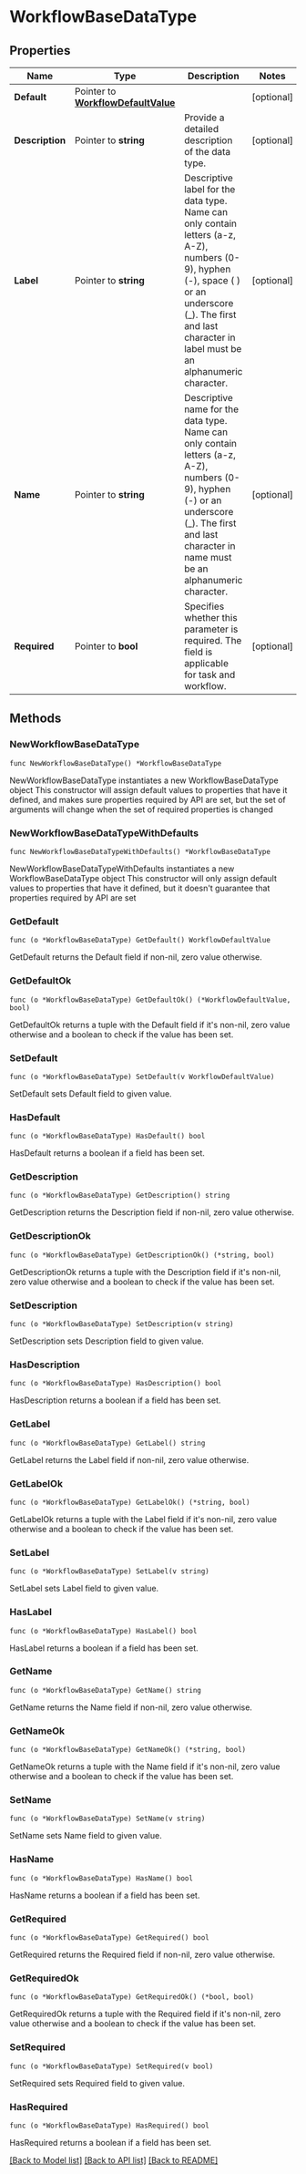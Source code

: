 # WorkflowBaseDataType

## Properties

Name | Type | Description | Notes
------------ | ------------- | ------------- | -------------
**Default** | Pointer to [**WorkflowDefaultValue**](workflow.DefaultValue.md) |  | [optional] 
**Description** | Pointer to **string** | Provide a detailed description of the data type. | [optional] 
**Label** | Pointer to **string** | Descriptive label for the data type. Name can only contain letters (a-z, A-Z), numbers (0-9), hyphen (-), space ( ) or an underscore (_). The first and last character in label must be an alphanumeric character. | [optional] 
**Name** | Pointer to **string** | Descriptive name for the data type. Name can only contain letters (a-z, A-Z), numbers (0-9), hyphen (-) or an underscore (_). The first and last character in name must be an alphanumeric character. | [optional] 
**Required** | Pointer to **bool** | Specifies whether this parameter is required. The field is applicable for task and workflow. | [optional] 

## Methods

### NewWorkflowBaseDataType

`func NewWorkflowBaseDataType() *WorkflowBaseDataType`

NewWorkflowBaseDataType instantiates a new WorkflowBaseDataType object
This constructor will assign default values to properties that have it defined,
and makes sure properties required by API are set, but the set of arguments
will change when the set of required properties is changed

### NewWorkflowBaseDataTypeWithDefaults

`func NewWorkflowBaseDataTypeWithDefaults() *WorkflowBaseDataType`

NewWorkflowBaseDataTypeWithDefaults instantiates a new WorkflowBaseDataType object
This constructor will only assign default values to properties that have it defined,
but it doesn't guarantee that properties required by API are set

### GetDefault

`func (o *WorkflowBaseDataType) GetDefault() WorkflowDefaultValue`

GetDefault returns the Default field if non-nil, zero value otherwise.

### GetDefaultOk

`func (o *WorkflowBaseDataType) GetDefaultOk() (*WorkflowDefaultValue, bool)`

GetDefaultOk returns a tuple with the Default field if it's non-nil, zero value otherwise
and a boolean to check if the value has been set.

### SetDefault

`func (o *WorkflowBaseDataType) SetDefault(v WorkflowDefaultValue)`

SetDefault sets Default field to given value.

### HasDefault

`func (o *WorkflowBaseDataType) HasDefault() bool`

HasDefault returns a boolean if a field has been set.

### GetDescription

`func (o *WorkflowBaseDataType) GetDescription() string`

GetDescription returns the Description field if non-nil, zero value otherwise.

### GetDescriptionOk

`func (o *WorkflowBaseDataType) GetDescriptionOk() (*string, bool)`

GetDescriptionOk returns a tuple with the Description field if it's non-nil, zero value otherwise
and a boolean to check if the value has been set.

### SetDescription

`func (o *WorkflowBaseDataType) SetDescription(v string)`

SetDescription sets Description field to given value.

### HasDescription

`func (o *WorkflowBaseDataType) HasDescription() bool`

HasDescription returns a boolean if a field has been set.

### GetLabel

`func (o *WorkflowBaseDataType) GetLabel() string`

GetLabel returns the Label field if non-nil, zero value otherwise.

### GetLabelOk

`func (o *WorkflowBaseDataType) GetLabelOk() (*string, bool)`

GetLabelOk returns a tuple with the Label field if it's non-nil, zero value otherwise
and a boolean to check if the value has been set.

### SetLabel

`func (o *WorkflowBaseDataType) SetLabel(v string)`

SetLabel sets Label field to given value.

### HasLabel

`func (o *WorkflowBaseDataType) HasLabel() bool`

HasLabel returns a boolean if a field has been set.

### GetName

`func (o *WorkflowBaseDataType) GetName() string`

GetName returns the Name field if non-nil, zero value otherwise.

### GetNameOk

`func (o *WorkflowBaseDataType) GetNameOk() (*string, bool)`

GetNameOk returns a tuple with the Name field if it's non-nil, zero value otherwise
and a boolean to check if the value has been set.

### SetName

`func (o *WorkflowBaseDataType) SetName(v string)`

SetName sets Name field to given value.

### HasName

`func (o *WorkflowBaseDataType) HasName() bool`

HasName returns a boolean if a field has been set.

### GetRequired

`func (o *WorkflowBaseDataType) GetRequired() bool`

GetRequired returns the Required field if non-nil, zero value otherwise.

### GetRequiredOk

`func (o *WorkflowBaseDataType) GetRequiredOk() (*bool, bool)`

GetRequiredOk returns a tuple with the Required field if it's non-nil, zero value otherwise
and a boolean to check if the value has been set.

### SetRequired

`func (o *WorkflowBaseDataType) SetRequired(v bool)`

SetRequired sets Required field to given value.

### HasRequired

`func (o *WorkflowBaseDataType) HasRequired() bool`

HasRequired returns a boolean if a field has been set.


[[Back to Model list]](../README.md#documentation-for-models) [[Back to API list]](../README.md#documentation-for-api-endpoints) [[Back to README]](../README.md)


